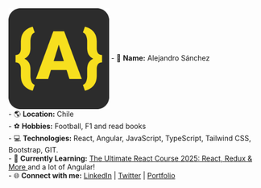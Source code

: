 <img src="https://github.com/alejandroszg/profile/blob/main/img/logo.png" align="center" width="200px"/>
-  👋 <b>Name:</b> Alejandro Sánchez
<br>
-  🌎 <b>Location:</b> Chile
<br>
-  ⚽ <b>Hobbies:</b> Football, F1 and read books
<br>
-  💻 <b>Technologies:</b> React, Angular, JavaScript, TypeScript, Tailwind CSS, Bootstrap, GIT.
<br>
-  🧠 <b>Currently Learning:</b> <a href="https://www.udemy.com/course/the-ultimate-react-course/">The Ultimate React Course 2025: React, Redux & More
</a> and a lot of Angular!
<br>
-  🌐 <b>Connect with me:</b> <a href="https://www.linkedin.com/in/alejandrosanchezgarcia/" target="_blank">LinkedIn</a> | <a href="https://twitter.com/Alejandroszg" target="_blank">Twitter</a> | <a href="https://alejandro-sanchez.vercel.app/" target="_blank">Portfolio</a>
